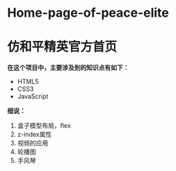 # Home-page-of-peace-elite 
# 仿和平精英官方首页

**在这个项目中，主要涉及到的知识点有如下：**

- HTML5
- CSS3
- JavaScript

**细说：**

1. 盒子模型布局，flex
2. z-index属性
3. 视频的应用
4. 轮播图
5. 手风琴

